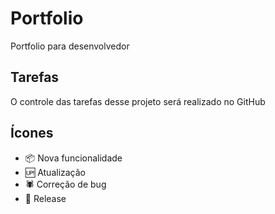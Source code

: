 # Portfolio

Portfolio para desenvolvedor

## Tarefas

O controle das tarefas desse projeto será realizado no GitHub

## Ícones

- :package: Nova funcionalidade
- :up: Atualização
- :spider: Correção de bug
- :checkered_flag: Release
